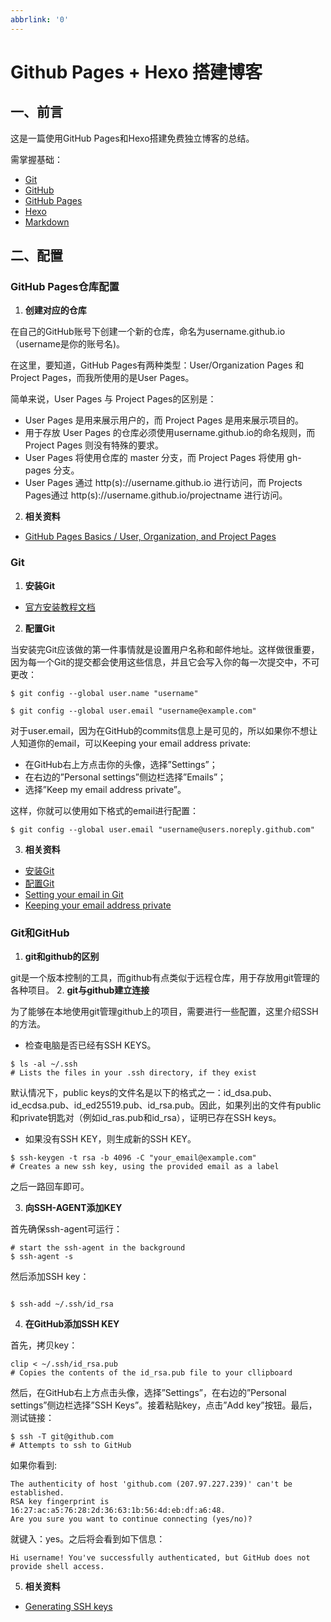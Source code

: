 ```yaml
---
abbrlink: '0'
---
```

# Github Pages + Hexo 搭建博客
## 一、前言
这是一篇使用GitHub Pages和Hexo搭建免费独立博客的总结。

需掌握基础：
- [Git](http://git-scm.com/book/zh/v2)
- [GitHub](https://github.com/)
- [GitHub Pages](https://pages.github.com/)
- [Hexo](https://hexo.io/zh-cn/)
- [Markdown](http://www.appinn.com/markdown/#autoescape)

## 二、配置
### GitHub Pages仓库配置
1. **创建对应的仓库**

在自己的GitHub账号下创建一个新的仓库，命名为username.github.io（username是你的账号名)。

在这里，要知道，GitHub Pages有两种类型：User/Organization Pages 和 Project Pages，而我所使用的是User Pages。

简单来说，User Pages 与 Project Pages的区别是：

- User Pages 是用来展示用户的，而 Project Pages 是用来展示项目的。
- 用于存放 User Pages 的仓库必须使用username.github.io的命名规则，而 Project Pages 则没有特殊的要求。
- User Pages 将使用仓库的 master 分支，而 Project Pages 将使用 gh-pages 分支。
- User Pages 通过 http(s)://username.github.io 进行访问，而 Projects Pages通过 http(s)://username.github.io/projectname 进行访问。
2. **相关资料**
- [GitHub Pages Basics / User, Organization, and Project Pages
](https://help.github.com/articles/user-organization-and-project-pages/)
### Git
1. **安装Git**
- [官方安装教程文档](https://git-scm.com/book/zh/v2/%E8%B5%B7%E6%AD%A5-%E5%AE%89%E8%A3%85-Git)
2. **配置Git**

当安装完Git应该做的第一件事情就是设置用户名称和邮件地址。这样做很重要，因为每一个Git的提交都会使用这些信息，并且它会写入你的每一次提交中，不可更改：

```
$ git config --global user.name "username"

$ git config --global user.email "username@example.com"

```
对于user.email，因为在GitHub的commits信息上是可见的，所以如果你不想让人知道你的email，可以Keeping your email address private:
- 在GitHub右上方点击你的头像，选择”Settings”；
- 在右边的”Personal settings”侧边栏选择”Emails”；
- 选择”Keep my email address private”。

这样，你就可以使用如下格式的email进行配置：

```
$ git config --global user.email "username@users.noreply.github.com"

```

3. **相关资料**
- [安装Git](https://git-scm.com/book/zh/v2/%E8%B5%B7%E6%AD%A5-%E5%AE%89%E8%A3%85-Git)
- [配置Git](http://git-scm.com/book/zh/v2/%E8%B5%B7%E6%AD%A5-%E5%88%9D%E6%AC%A1%E8%BF%90%E8%A1%8C-Git-%E5%89%8D%E7%9A%84%E9%85%8D%E7%BD%AE)
- [Setting your email in Git](https://help.github.com/articles/setting-your-email-in-git/)
- [Keeping your email address private](https://help.github.com/articles/keeping-your-email-address-private/)

### Git和GitHub
1. **git和github的区别**

git是一个版本控制的工具，而github有点类似于远程仓库，用于存放用git管理的各种项目。
2. **git与github建立连接**

为了能够在本地使用git管理github上的项目，需要进行一些配置，这里介绍SSH的方法。
- 检查电脑是否已经有SSH KEYS。

```
$ ls -al ~/.ssh
# Lists the files in your .ssh directory, if they exist

```
默认情况下，public keys的文件名是以下的格式之一：id_dsa.pub、id_ecdsa.pub、id_ed25519.pub、id_rsa.pub。因此，如果列出的文件有public和private钥匙对（例如id_ras.pub和id_rsa），证明已存在SSH keys。

- 如果没有SSH KEY，则生成新的SSH KEY。

```
$ ssh-keygen -t rsa -b 4096 -C "your_email@example.com"
# Creates a new ssh key, using the provided email as a label

```
之后一路回车即可。

3. **向SSH-AGENT添加KEY**

首先确保ssh-agent可运行：

```
# start the ssh-agent in the background
$ ssh-agent -s
```
然后添加SSH key：

```
	
$ ssh-add ~/.ssh/id_rsa

```

4. **在GitHub添加SSH KEY**

首先，拷贝key：

```
clip < ~/.ssh/id_rsa.pub
# Copies the contents of the id_rsa.pub file to your cllipboard

```
然后，在GitHub右上方点击头像，选择”Settings”，在右边的”Personal settings”侧边栏选择”SSH Keys”。接着粘贴key，点击”Add key”按钮。最后，测试链接：

```
$ ssh -T git@github.com
# Attempts to ssh to GitHub

```
如果你看到:

```
The authenticity of host 'github.com (207.97.227.239)' can't be established.
RSA key fingerprint is 16:27:ac:a5:76:28:2d:36:63:1b:56:4d:eb:df:a6:48.
Are you sure you want to continue connecting (yes/no)?
```
就键入：yes。之后将会看到如下信息：

```
Hi username! You've successfully authenticated, but GitHub does not
provide shell access.

```

5. **相关资料**
- [Generating SSH keys](https://help.github.com/articles/generating-ssh-keys/)
